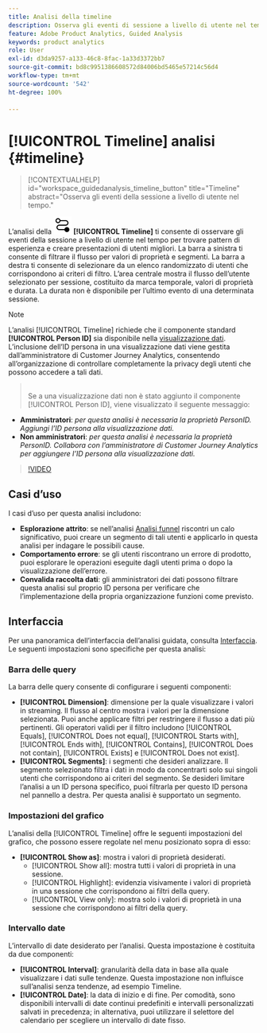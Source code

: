 ```yaml
---
title: Analisi della timeline
description: Osserva gli eventi di sessione a livello di utente nel tempo per trovare pattern di esperienza.
feature: Adobe Product Analytics, Guided Analysis
keywords: product analytics
role: User
exl-id: d3da9257-a133-46c8-8fac-1a33d3372bb7
source-git-commit: bd8c9951386608572d84006bd5465e57214c56d4
workflow-type: tm+mt
source-wordcount: '542'
ht-degree: 100%

---
```


# [!UICONTROL Timeline] analisi {#timeline}

<!-- markdownlint-disable MD034 -->

>[!CONTEXTUALHELP]
>id="workspace_guidedanalysis_timeline_button"
>title="Timeline"
>abstract="Osserva gli eventi della sessione a livello di utente nel tempo."

<!-- markdownlint-enable MD034 -->

L’analisi della ![Timeline](/help/assets/icons/Timeline.svg) **[!UICONTROL Timeline]** ti consente di osservare gli eventi della sessione a livello di utente nel tempo per trovare pattern di esperienza e creare presentazioni di utenti migliori. La barra a sinistra ti consente di filtrare il flusso per valori di proprietà e segmenti. La barra a destra ti consente di selezionare da un elenco randomizzato di utenti che corrispondono ai criteri di filtro. L’area centrale mostra il flusso dell’utente selezionato per sessione, costituito da marca temporale, valori di proprietà e durata. La durata non è disponibile per l’ultimo evento di una determinata sessione.


>[!NOTE]
>
>L’analisi [!UICONTROL Timeline] richiede che il componente standard **[!UICONTROL Person ID]** sia disponibile nella [visualizzazione dati](/help/data-views/component-reference.md#optional). L’inclusione dell’ID persona in una visualizzazione dati viene gestita dall’amministratore di Customer Journey Analytics, consentendo all’organizzazione di controllare completamente la privacy degli utenti che possono accedere a tali dati.
>><br/>Se a una visualizzazione dati non è stato aggiunto il componente [!UICONTROL Person ID], viene visualizzato il seguente messaggio:
>
>* **Amministratori**: *per questa analisi è necessaria la proprietà PersonID. Aggiungi l’ID persona alla visualizzazione dati.*
>* **Non amministratori**: *per questa analisi è necessaria la proprietà PersonID. Collabora con l’amministratore di Customer Journey Analytics per aggiungere l’ID persona alla visualizzazione dati.*

>[!VIDEO](https://video.tv.adobe.com/v/3427810/?quality=12&learn=on)



## Casi d’uso

I casi d’uso per questa analisi includono:

* **Esplorazione attrito**: se nell’analisi [Analisi funnel](funnel.md) riscontri un calo significativo, puoi creare un segmento di tali utenti e applicarlo in questa analisi per indagare le possibili cause.
* **Comportamento errore**: se gli utenti riscontrano un errore di prodotto, puoi esplorare le operazioni eseguite dagli utenti prima o dopo la visualizzazione dell’errore.
* **Convalida raccolta dati**: gli amministratori dei dati possono filtrare questa analisi sul proprio ID persona per verificare che l’implementazione della propria organizzazione funzioni come previsto.

## Interfaccia

Per una panoramica dell’interfaccia dell’analisi guidata, consulta [Interfaccia](../overview.md#interface). Le seguenti impostazioni sono specifiche per questa analisi:

### Barra delle query

La barra delle query consente di configurare i seguenti componenti:

* **[!UICONTROL Dimension]**: dimensione per la quale visualizzare i valori in streaming. Il flusso al centro mostra i valori per la dimensione selezionata. Puoi anche applicare filtri per restringere il flusso a dati più pertinenti. Gli operatori validi per il filtro includono [!UICONTROL Equals], [!UICONTROL Does not equal], [!UICONTROL Starts with], [!UICONTROL Ends with], [!UICONTROL Contains], [!UICONTROL Does not contain], [!UICONTROL Exists] e [!UICONTROL Does not exist].
* **[!UICONTROL Segments]**: i segmenti che desideri analizzare. Il segmento selezionato filtra i dati in modo da concentrarti solo sui singoli utenti che corrispondono ai criteri del segmento. Se desideri limitare l’analisi a un ID persona specifico, puoi filtrarla per questo ID persona nel pannello a destra. Per questa analisi è supportato un segmento.

### Impostazioni del grafico

L’analisi della [!UICONTROL Timeline] offre le seguenti impostazioni del grafico, che possono essere regolate nel menu posizionato sopra di esso:

* **[!UICONTROL Show as]**: mostra i valori di proprietà desiderati.
   * [!UICONTROL Show all]: mostra tutti i valori di proprietà in una sessione.
   * [!UICONTROL Highlight]: evidenzia visivamente i valori di proprietà in una sessione che corrispondono ai filtri della query.
   * [!UICONTROL View only]: mostra solo i valori di proprietà in una sessione che corrispondono ai filtri della query.

### Intervallo date

L’intervallo di date desiderato per l’analisi. Questa impostazione è costituita da due componenti:

* **[!UICONTROL Interval]**: granularità della data in base alla quale visualizzare i dati sulle tendenze. Questa impostazione non influisce sull’analisi senza tendenze, ad esempio Timeline.
* **[!UICONTROL Date]**: la data di inizio e di fine. Per comodità, sono disponibili intervalli di date continui predefiniti e intervalli personalizzati salvati in precedenza; in alternativa, puoi utilizzare il selettore del calendario per scegliere un intervallo di date fisso.


<!--

## Example

See below for an example of the analysis.

![Timeline](../assets/timeline-new.png)

-->
